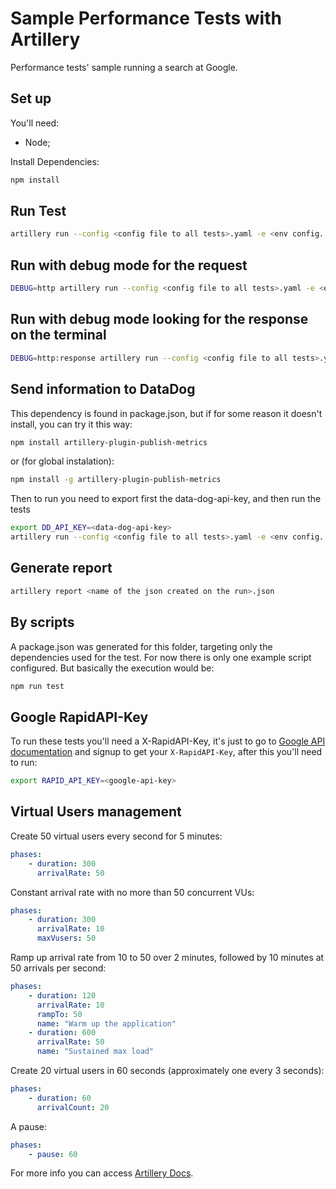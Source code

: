 # Sample Performance Tests with Artillery

Performance tests' sample running a search at Google.

## Set up

You'll need:

- Node;

Install Dependencies:

```bash
npm install
```

## Run Test

```bash
artillery run --config <config file to all tests>.yaml -e <env config. ex: staging> <./file_to/test>.yaml -o <json report>.json
```

## Run with debug mode for the request

```bash
DEBUG=http artillery run --config <config file to all tests>.yaml -e <env config. ex: staging> <./file_to/test>.yaml -o <json report>.json
```

## Run with debug mode looking for the response on the terminal

```bash
DEBUG=http:response artillery run --config <config file to all tests>.yaml -e <env config. ex: staging> <./file_to/test>.yaml -o <json report>.json
```

## Send information to DataDog

This dependency is found in package.json, but if for some reason it doesn't install, you can try it this way:

```bash
npm install artillery-plugin-publish-metrics
```

or (for global instalation):

```bash
npm install -g artillery-plugin-publish-metrics
```

Then to run you need to export first the data-dog-api-key, and then run the tests

```bash
export DD_API_KEY=<data-dog-api-key>
artillery run --config <config file to all tests>.yaml -e <env config. ex: staging> <./file_to/test>.yaml
```

## Generate report

```bash
artillery report <name of the json created on the run>.json
```

## By scripts

A package.json was generated for this folder, targeting only the dependencies used for the test. For now there is only one example script configured. But basically the execution would be:

```bash
npm run test
```

## Google RapidAPI-Key

To run these tests you'll need a X-RapidAPI-Key, it's just to go to [Google API documentation](https://rapidapi.com/apigeek/api/google-search3?endpoint=apiendpoint_6d6f0f0c-47cd-4e4a-bdef-57e618dbee26) and signup to get your `X-RapidAPI-Key`, after this you'll need to run:

```bash
export RAPID_API_KEY=<google-api-key>
```

## Virtual Users management

Create 50 virtual users every second for 5 minutes:

```yaml
phases:
    - duration: 300
      arrivalRate: 50
```

Constant arrival rate with no more than 50 concurrent VUs:

```yaml
phases:
    - duration: 300
      arrivalRate: 10
      maxVusers: 50
```

Ramp up arrival rate from 10 to 50 over 2 minutes, followed by 10 minutes at 50 arrivals per second:

```yaml
phases:
    - duration: 120
      arrivalRate: 10
      rampTo: 50
      name: "Warm up the application"
    - duration: 600
      arrivalRate: 50
      name: "Sustained max load"
```

Create 20 virtual users in 60 seconds (approximately one every 3 seconds):

```yaml
phases:
    - duration: 60
      arrivalCount: 20
```

A pause:

```yaml
phases:
    - pause: 60
```

For more info you can access [Artillery Docs](https://artillery.io/docs/script-reference/#script-reference).
